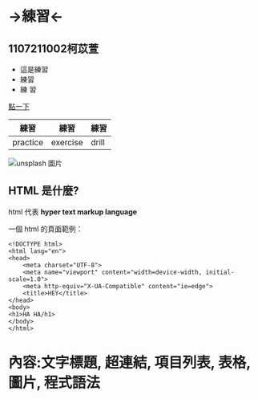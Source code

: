 # →練習←
## 1107211002柯苡萱

* 這是練習 
* 練習
* 練 習

 [點一下](https://www.youtube.com/?gl=TW&hl=zh-TW)

| 練習   | 練習      |    練習      |
|-------|-----------|--------------|
| practice     | exercise       |   drill |

![unsplash 圖片](https://images.fineartamerica.com/images/artworkimages/mediumlarge/2/sad-cute-cat-smart-ht.jpg )

## HTML 是什麼?

html 代表 **hyper text markup language**

一個 html 的頁面範例：

    <!DOCTYPE html>
    <html lang="en">
    <head>
        <meta charset="UTF-8">
        <meta name="viewport" content="width=device-width, initial-scale=1.0">
        <meta http-equiv="X-UA-Compatible" content="ie=edge">
        <title>HEY</title>
    </head>
    <body>
    <h1>HA HA/h1>
    </body>
    </html>




# 內容:文字標題, 超連結, 項目列表, 表格, 圖片, 程式語法
